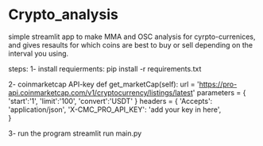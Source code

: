 # Crypto_analysis
simple streamlit app to make MMA and OSC analysis for cyrpto-currenices, and gives resaults for which coins are best to buy or sell depending on the interval you using.

steps:
1- install requierments:
pip install -r requirements.txt

2- coinmarketcap API-key
 def get_marketCap(self):
        url = 'https://pro-api.coinmarketcap.com/v1/cryptocurrency/listings/latest'
        parameters = {
        'start':'1',
        'limit':'100',
        'convert':'USDT'
        }
        headers = {
        'Accepts': 'application/json',
        'X-CMC_PRO_API_KEY': 'add your key in here',   
        }

3- run the program
streamlit run main.py
